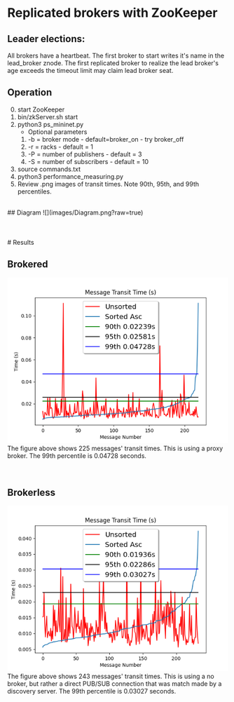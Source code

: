 # Replicated brokers with ZooKeeper
## Leader elections: 
All brokers have a heartbeat.
The first broker to start writes it's name in the lead_broker znode.
The first replicated broker to realize the lead broker's age exceeds the timeout limit may claim lead broker seat.

## Operation
 0. start ZooKeeper
   1. bin/zkServer.sh start
 1. python3 ps_mininet.py
    - Optional parameters
    1. -b  = broker mode - default=broker_on - try broker_off
    3. -r  = racks  - default = 1
    4. -P  = number of publishers - default = 3
    5. -S  = number of subscribers - default = 10
 2. source commands.txt 
 3. python3 performance_measuring.py 
 4. Review .png images of transit times. Note 90th, 95th, and 99th percentiles. 
<br>
## Diagram
 ![](images/Diagram.png?raw=true)<br>
<br>
<br>
<br>
# Results

## Brokered
 ![](images/With_broker_log_sub_h8s1.out_end-to-end.png?raw=true)<br>
The figure above shows 225 messages' transit times. This is using a proxy broker. The 99th percentile is 0.04728 seconds.
<br>
<br>
<br>
## Brokerless
 ![](images/Brokerless_log_sub_h8s1.out_end-to-end.png?raw=true)<br>
The figure above shows 243 messages' transit times. This is using a no broker, but rather a direct PUB/SUB connection that was match made by a discovery server. The 99th percentile is 0.03027 seconds.
